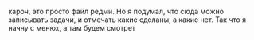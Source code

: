 кароч, это просто файл редми. Но я подумал, что сюда можно записывать задачи, и отмечать какие сделаны, а какие нет. Так что я начну с менюх, а там будем смотрет
